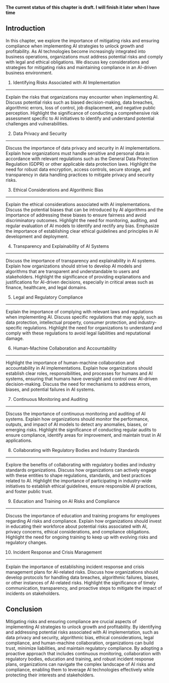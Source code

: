 **The current status of this chapter is draft. I will finish it later when I have time**

Introduction
------------

In this chapter, we explore the importance of mitigating risks and ensuring compliance when implementing AI strategies to unlock growth and profitability. As AI technologies become increasingly integrated into business operations, organizations must address potential risks and comply with legal and ethical obligations. We discuss key considerations and strategies for mitigating risks and maintaining compliance in an AI-driven business environment.

1. Identifying Risks Associated with AI Implementation
------------------------------------------------------

Explain the risks that organizations may encounter when implementing AI. Discuss potential risks such as biased decision-making, data breaches, algorithmic errors, loss of control, job displacement, and negative public perception. Highlight the significance of conducting a comprehensive risk assessment specific to AI initiatives to identify and understand potential challenges and vulnerabilities.

2. Data Privacy and Security
----------------------------

Discuss the importance of data privacy and security in AI implementations. Explain how organizations must handle sensitive and personal data in accordance with relevant regulations such as the General Data Protection Regulation (GDPR) or other applicable data protection laws. Highlight the need for robust data encryption, access controls, secure storage, and transparency in data handling practices to mitigate privacy and security risks.

3. Ethical Considerations and Algorithmic Bias
----------------------------------------------

Explain the ethical considerations associated with AI implementations. Discuss the potential biases that can be introduced by AI algorithms and the importance of addressing these biases to ensure fairness and avoid discriminatory outcomes. Highlight the need for monitoring, auditing, and regular evaluation of AI models to identify and rectify any bias. Emphasize the importance of establishing clear ethical guidelines and principles in AI development and deployment.

4. Transparency and Explainability of AI Systems
------------------------------------------------

Discuss the importance of transparency and explainability in AI systems. Explain how organizations should strive to develop AI models and algorithms that are transparent and understandable to users and stakeholders. Highlight the significance of providing explanations and justifications for AI-driven decisions, especially in critical areas such as finance, healthcare, and legal domains.

5. Legal and Regulatory Compliance
----------------------------------

Explain the importance of complying with relevant laws and regulations when implementing AI. Discuss specific regulations that may apply, such as data protection, intellectual property, consumer protection, and industry-specific regulations. Highlight the need for organizations to understand and comply with these regulations to avoid legal liabilities and reputational damage.

6. Human-Machine Collaboration and Accountability
-------------------------------------------------

Highlight the importance of human-machine collaboration and accountability in AI implementations. Explain how organizations should establish clear roles, responsibilities, and processes for humans and AI systems, ensuring that humans have oversight and control over AI-driven decision-making. Discuss the need for mechanisms to address errors, biases, and potential failures in AI systems.

7. Continuous Monitoring and Auditing
-------------------------------------

Discuss the importance of continuous monitoring and auditing of AI systems. Explain how organizations should monitor the performance, outputs, and impact of AI models to detect any anomalies, biases, or emerging risks. Highlight the significance of conducting regular audits to ensure compliance, identify areas for improvement, and maintain trust in AI applications.

8. Collaborating with Regulatory Bodies and Industry Standards
--------------------------------------------------------------

Explore the benefits of collaborating with regulatory bodies and industry standards organizations. Discuss how organizations can actively engage with these entities to shape regulations, standards, and best practices related to AI. Highlight the importance of participating in industry-wide initiatives to establish ethical guidelines, ensure responsible AI practices, and foster public trust.

9. Education and Training on AI Risks and Compliance
----------------------------------------------------

Discuss the importance of education and training programs for employees regarding AI risks and compliance. Explain how organizations should invest in educating their workforce about potential risks associated with AI, privacy concerns, ethical considerations, and compliance obligations. Highlight the need for ongoing training to keep up with evolving risks and regulatory changes.

10. Incident Response and Crisis Management
-------------------------------------------

Explain the importance of establishing incident response and crisis management plans for AI-related risks. Discuss how organizations should develop protocols for handling data breaches, algorithmic failures, biases, or other instances of AI-related risks. Highlight the significance of timely communication, transparency, and proactive steps to mitigate the impact of incidents on stakeholders.

Conclusion
----------

Mitigating risks and ensuring compliance are crucial aspects of implementing AI strategies to unlock growth and profitability. By identifying and addressing potential risks associated with AI implementation, such as data privacy and security, algorithmic bias, ethical considerations, legal compliance, and human-machine collaboration, organizations can build trust, minimize liabilities, and maintain regulatory compliance. By adopting a proactive approach that includes continuous monitoring, collaboration with regulatory bodies, education and training, and robust incident response plans, organizations can navigate the complex landscape of AI risks and compliance, enabling them to leverage AI technologies effectively while protecting their interests and stakeholders.
